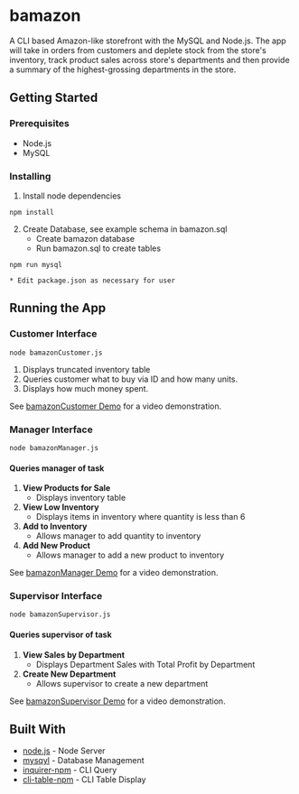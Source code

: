 # bamazon

A CLI based Amazon-like storefront with the MySQL and Node.js. The app will take in orders from customers and deplete stock from the store's inventory, track product sales across store's departments and then provide a summary of the highest-grossing departments in the store.

## Getting Started

### Prerequisites

* Node.js
* MySQL 

### Installing

1. Install node dependencies
```
npm install
```

2. Create Database, see example schema in bamazon.sql
	* Create bamazon database
	* Run bamazon.sql to create tables
```
npm run mysql
```
	* Edit package.json as necessary for user

## Running the App

### Customer Interface

```
node bamazonCustomer.js
```

1. Displays truncated inventory table
2. Queries customer what to buy via ID and how many units.
3. Displays how much money spent.

See [bamazonCustomer Demo](http://recordit.co/CK4pRysGB3) for a video demonstration. 

### Manager Interface

```
node bamazonManager.js
```

#### Queries manager of task

1. **View Products for Sale**
	* Displays inventory table
2. **View Low Inventory**
	* Displays items in inventory where quantity is less than 6
3. **Add to Inventory**
	* Allows manager to add quantity to inventory
4. **Add New Product**
	* Allows manager to add a new product to inventory

See [bamazonManager Demo](http://recordit.co/sr8AdODeqy) for a video demonstration. 

### Supervisor Interface

```
node bamazonSupervisor.js
```

#### Queries supervisor of task

1. **View Sales by Department**
	* Displays Department Sales with Total Profit by Department
2. **Create New Department**
	* Allows supervisor to create a new department

See [bamazonSupervisor Demo](http://recordit.co/6PmxLL0cCe) for a video demonstration. 

## Built With

* [node.js](https://nodejs.org/en/) - Node Server
* [mysqyl](https://www.mysql.com/) - Database Management
* [inquirer-npm](https://www.npmjs.com/package/inquirer) - CLI Query
* [cli-table-npm](https://www.npmjs.com/package/cli-table) - CLI Table Display



